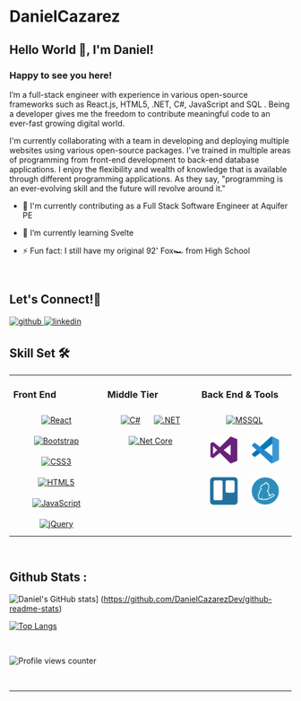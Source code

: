 # DanielCazarez
## Hello World 👋, I'm Daniel!  
  



### Happy to see you here!  
I’m a full-stack engineer with experience in various open-source frameworks such as React.js, HTML5, .NET, C#, JavaScript and SQL . Being a developer gives me the freedom to contribute meaningful code to an ever-fast growing digital world. 

 I'm currently collaborating with a team in developing and deploying multiple websites using various open-source packages. I've trained in multiple areas of programming from front-end development to back-end database applications. I enjoy the flexibility and wealth of knowledge that is available through different programming applications. As they say, "programming is an ever-evolving skill and the future will revolve around it." 
  
  

- 🔭 I'm currently contributing as a Full Stack Software Engineer at Aquifer PE  
  

- 🌱 I’m currently learning Svelte   
  

- ⚡ Fun fact: I still have my original 92' Fox🏎️  from High School  
  

<br/>  


## Let's Connect!🔌  
<a href="https://github.com/DanielCazarezDev" target="_blank">
<img src=https://img.shields.io/badge/github-%2324292e.svg?&style=for-the-badge&logo=github&logoColor=white alt=github style="margin-bottom: 5px;" />
</a>
<a href="https://linkedin.com/in/https://www.linkedin.com/in/daniel-cazarez" target="_blank">
<img src=https://img.shields.io/badge/linkedin-%231E77B5.svg?&style=for-the-badge&logo=linkedin&logoColor=white alt=linkedin style="margin-bottom: 5px;" />
</a>  
  

<br/>  


## Skill Set 🛠️  
<table><tr><td valign="top" width="33%">



### Front End  
<div align="center">  
<a href="https://reactjs.org/" target="_blank"><img style="margin: 10px" src="https://profilinator.rishav.dev/skills-assets/react-original-wordmark.svg" alt="React" height="50" /></a>  
<a href="https://getbootstrap.com/docs/3.4/javascript/" target="_blank"><img style="margin: 10px" src="https://profilinator.rishav.dev/skills-assets/bootstrap-plain.svg" alt="Bootstrap" height="50" /></a>  
<a href="https://www.w3schools.com/css/" target="_blank"><img style="margin: 10px" src="https://profilinator.rishav.dev/skills-assets/css3-original-wordmark.svg" alt="CSS3" height="50" /></a>  
<a href="https://en.wikipedia.org/wiki/HTML5" target="_blank"><img style="margin: 10px" src="https://profilinator.rishav.dev/skills-assets/html5-original-wordmark.svg" alt="HTML5" height="50" /></a>  
<a href="https://www.javascript.com/" target="_blank"><img style="margin: 10px" src="https://profilinator.rishav.dev/skills-assets/javascript-original.svg" alt="JavaScript" height="50" /></a>  
<a href="https://jquery.com/" target="_blank"><img style="margin: 10px" src="https://profilinator.rishav.dev/skills-assets/jquery.png" alt="jQuery" height="50" /></a>  
</div>

</td><td valign="top" width="33%">



### Middle Tier  
<div align="center">  
<a href="https://docs.microsoft.com/en-us/dotnet/csharp/" target="_blank"><img style="margin: 10px" src="https://profilinator.rishav.dev/skills-assets/csharp-original.svg" alt="C#" height="50" /></a>  
<a href="https://dotnet.microsoft.com/download/dotnet-framework" target="_blank"><img style="margin: 10px" src="https://profilinator.rishav.dev/skills-assets/dot-net-original-wordmark.svg" alt=".NET" height="50" /></a>  
<a href="https://dotnet.microsoft.com/download" target="_blank"><img style="margin: 10px" src="https://profilinator.rishav.dev/skills-assets/dotnetcore.png" alt=".Net Core" height="50" /></a>  
</div>

</td><td valign="top" width="33%">



### Back End & Tools  
<div align="center">  
  <a href="https://www.microsoft.com/en-us/sql-server" target="_blank"><img style="margin: 10px" src="https://www.svgrepo.com/show/303229/microsoft-sql-server-logo.svg" alt="MSSQL" height="50" /></a>  
<a href="https://visualstudio.microsoft.com/" target="_blank"><img style="margin: 10px" src="https://github.com/devicons/devicon/blob/master/icons/visualstudio/visualstudio-plain.svg" alt="VisualStudio" height="50" /></a>  
<a href="https://code.visualstudio.com/" target="_blank"><img style="margin: 10px" src="https://github.com/devicons/devicon/blob/master/icons/vscode/vscode-original.svg" alt="VSCode" height="50" /></a>  
<a href="https://trello.com/" target="_blank"><img style="margin: 10px" src="https://github.com/devicons/devicon/blob/master/icons/trello/trello-plain.svg" alt="Trello" height="50" /></a> 
<a href="https://yarnpkg.com/" target="_blank"><img style="margin: 10px" src="https://github.com/devicons/devicon/blob/master/icons/yarn/yarn-original.svg" alt="Yarn" height="50" /></a> 
</div>

</td></tr></table>  

<br/>  


## Github Stats : 
![Daniel's GitHub stats](https://github-readme-stats.vercel.app/api?username=DanielCazarezDev&count_private=true&show_icons=true&theme=radical)]
(https://github.com/DanielCazarezDev/github-readme-stats)

[![Top Langs](https://github-readme-stats.vercel.app/api/top-langs/?username=DanielCazarezDev&langs_count=8)](https://github.com/DanielCazarezDev/github-readme-stats)


<br/>  

![Profile views counter](https://komarev.com/ghpvc/?username=DanielCazarezDev&&style=flat-square)  

<br />

----

